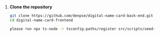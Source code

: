 1. **Clone the repository**

   ```bash
   git clone https://github.com/denpse/digital-name-card-back-end.git
   cd digital-name-card-frontend
   
   please run npx ts-node -r tsconfig-paths/register src/scripts/seed-users.ts
